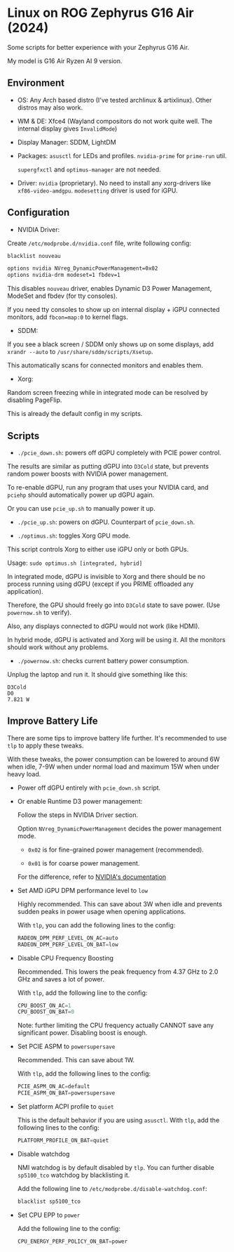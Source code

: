 # Linux on ROG Zephyrus G16 Air (2024)

Some scripts for better experience with your Zephyrus G16 Air.

My model is G16 Air Ryzen AI 9 version.

## Environment

- OS: Any Arch based distro (I've tested archlinux & artixlinux). Other distros may also work.

- WM & DE: Xfce4 (Wayland compositors do not work quite well. The internal display gives `InvalidMode`)

- Display Manager: SDDM, LightDM

- Packages: `asusctl` for LEDs and profiles. `nvidia-prime` for `prime-run` util.

  `supergfxctl` and `optimus-manager` are not needed.

- Driver: `nvidia` (proprietary). No need to install any xorg-drivers like `xf86-video-amdgpu`. `modesetting` driver is used for iGPU.

## Configuration

- NVIDIA Driver:

Create `/etc/modprobe.d/nvidia.conf` file, write following config:

```sh
blacklist nouveau

options nvidia NVreg_DynamicPowerManagement=0x02
options nvidia-drm modeset=1 fbdev=1
```

This disables `nouveau` driver, enables Dynamic D3 Power Management, ModeSet and fbdev (for tty consoles).

If you need tty consoles to show up on internal display + iGPU connected monitors, add `fbcon=map:0` to kernel flags.

- SDDM:

If you see a black screen / SDDM only shows up on some displays, add `xrandr --auto` to `/usr/share/sddm/scripts/Xsetup`.

This automatically scans for connected monitors and enables them.

- Xorg:

Random screen freezing while in integrated mode can be resolved by disabling PageFlip.

This is already the default config in my scripts.

## Scripts

- `./pcie_down.sh`: powers off dGPU completely with PCIE power control.

The results are similar as putting dGPU into `D3Cold` state, but prevents random power boosts with NVIDIA power management.

To re-enable dGPU, run any program that uses your NVIDIA card, and `pciehp` should automatically power up dGPU again.

Or you can use `pcie_up.sh` to manually power it up.

- `./pcie_up.sh`: powers on dGPU. Counterpart of `pcie_down.sh`.

- `./optimus.sh`: toggles Xorg GPU mode.

This script controls Xorg to either use iGPU only or both GPUs.

Usage: `sudo optimus.sh [integrated, hybrid]`

In integrated mode, dGPU is invisible to Xorg and there should be no process running using dGPU (except if you PRIME offloaded any application).

Therefore, the GPU should freely go into `D3Cold` state to save power. (Use `powernow.sh` to verify).

Also, any displays connected to dGPU would not work (like HDMI).

In hybrid mode, dGPU is activated and Xorg will be using it. All the monitors should work without any problems.

- `./powernow.sh`: checks current battery power consumption.

Unplug the laptop and run it. It should give something like this:

```text
D3Cold
D0
7.821 W
```

## Improve Battery Life

There are some tips to improve battery life further. It's recommended to use `tlp` to apply these tweaks.

With these tweaks, the power consumption can be lowered to around 6W when idle, 7-9W when under normal load and maximum 15W when under heavy load.

- Power off dGPU entirely with `pcie_down.sh` script.

- Or enable Runtime D3 power management:

  Follow the steps in NVIDIA Driver section.

  Option `NVreg_DynamicPowerManagement` decides the power management mode.

  - `0x02` is for fine-grained power management (recommended).

  - `0x01` is for coarse power management.

  For the difference, refer to [NVIDIA's documentation](https://download.nvidia.com/XFree86/Linux-x86_64/435.17/README/dynamicpowermanagement.html)

- Set AMD iGPU DPM performance level to `low`

  Highly recommended. This can save about 3W when idle and prevents sudden peaks in power usage when opening applications.

  With `tlp`, you can add the following lines to the config:

  ```py
  RADEON_DPM_PERF_LEVEL_ON_AC=auto
  RADEON_DPM_PERF_LEVEL_ON_BAT=low
  ```

- Disable CPU Frequency Boosting

  Recommended. This lowers the peak frequency from 4.37 GHz to 2.0 GHz and saves a lot of power.

  With `tlp`, add the following line to the config:

  ```py
  CPU_BOOST_ON_AC=1
  CPU_BOOST_ON_BAT=0
  ```

  Note: further limiting the CPU frequency actually CANNOT save any significant power. Disabling boost is enough.

- Set PCIE ASPM to `powersupersave`

  Recommended. This can save about 1W.

  With `tlp`, add the following lines to the config:

  ```py
  PCIE_ASPM_ON_AC=default
  PCIE_ASPM_ON_BAT=powersupersave
  ```

- Set platform ACPI profile to `quiet`

  This is the default behavior if you are using `asusctl`. With `tlp`, add the following lines to the config:

  ```py
  PLATFORM_PROFILE_ON_BAT=quiet
  ```

- Disable watchdog

  NMI watchdog is by default disabled by `tlp`. You can further disable `sp5100_tco` watchdog by blacklisting it.
  
  Add the following line to `/etc/modprobe.d/disable-watchdog.conf`:

  ```sh
  blacklist sp5100_tco
  ```

- Set CPU EPP to `power`

  Add the following line to the config:

  ```py
  CPU_ENERGY_PERF_POLICY_ON_BAT=power
  ```
